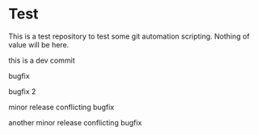 # Test
This is a test repository to test some git automation scripting. Nothing of value will be here.

this is a dev commit

bugfix

bugfix 2

minor release
conflicting bugfix

another minor release
conflicting bugfix
